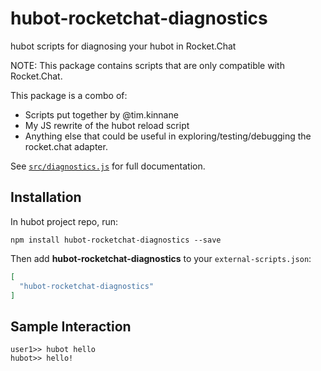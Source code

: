 # hubot-rocketchat-diagnostics

hubot scripts for diagnosing your hubot in Rocket.Chat

NOTE: This package contains scripts that are only compatible with Rocket.Chat.

This package is a combo of:
* Scripts put together by @tim.kinnane
* My JS rewrite of the hubot reload script 
* Anything else that could be useful in exploring/testing/debugging the rocket.chat adapter.

See [`src/diagnostics.js`](src/diagnostics.js) for full documentation.

## Installation

In hubot project repo, run:

`npm install hubot-rocketchat-diagnostics --save`

Then add **hubot-rocketchat-diagnostics** to your `external-scripts.json`:

```json
[
  "hubot-rocketchat-diagnostics"
]
```

## Sample Interaction

```
user1>> hubot hello
hubot>> hello!
```
